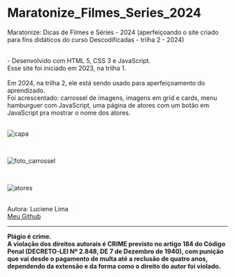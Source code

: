 # Maratonize_Filmes_Series_2024
Maratonize: Dicas de Filmes e Séries - 2024 (aperfeiçoando o site criado para fins didáticos do curso Descodificadas - trilha 2 - 2024)

<br>
- Desenvolvido com HTML 5, CSS 3 e JavaScript.
<br>
Esse site foi iniciado em 2023, na trilha 1. 
<br><br>
Em 2024, na trilha 2, ele está sendo usado para aperfeiçoamento do aprendizado.
<br>
Foi acrescentado: carrossel de imagens, imagens em grid e cards, menu hamburguer com JavaScript, uma página de atores com um botão em JavaScript pra mostrar o nome dos atores.
<br>
<br>

![capa](https://github.com/lucienelima8/Maratonize_Filmes_Series_2024/assets/137119392/2f255406-0eff-4726-af94-c5fca7518023)

<br>

![foto_carrossel](https://github.com/lucienelima8/Maratonize_Filmes_Series_2024/assets/137119392/6b7452a7-3ff4-4230-91d3-ec9984554530)

<br>

![atores](https://github.com/lucienelima8/Maratonize_Filmes_Series_2024/assets/137119392/dc3e4eaa-6cf3-4633-a793-e3bd3b26900b)


<br>
Autora: Luciene Lima
<br>
<a href="https://github.com/lucienelima8" target="_blank">Meu Github</a>


<hr>
<b>Plágio é crime.<br>
A violação dos direitos autorais é CRIME previsto no <b>artigo 184 do Código Penal (DECRETO-LEI Nº 2.848, DE 7 de Dezembro de 1940)<b>, com punição que vai desde o pagamento de multa até a reclusão de quatro anos, dependendo da extensão e da forma como o direito do autor foi violado.
